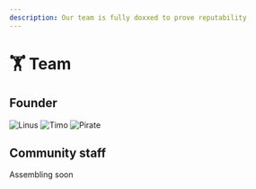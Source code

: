 ```yaml
---
description: Our team is fully doxxed to prove reputability
---
```


# 🏋 Team

## Founder

![Linus](../.gitbook/assets/Dope\_Pengis\_\_1.png) ![Timo](../.gitbook/assets/Dope\_Pengis\_.png) ![Pirate](../.gitbook/assets/Dope\_Pengis\_+\(2\).png)

## Community staff

Assembling soon
